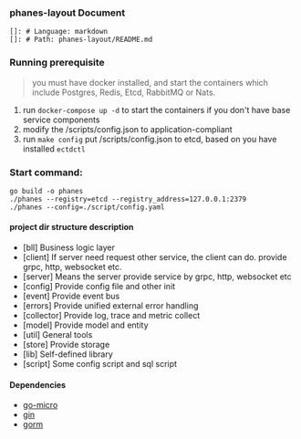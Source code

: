 ### phanes-layout Document
    
    []: # Language: markdown
    []: # Path: phanes-layout/README.md

### Running prerequisite
> you must have docker installed, and start the containers which include Postgres, Redis, Etcd, RabbitMQ or Nats.
1. run `docker-compose up -d` to start the containers if you don't have base service components
2. modify the /scripts/config.json to application-compliant
3. run `make config` put /scripts/config.json to etcd, based on you have installed `ectdctl`

### Start command:
```shell
go build -o phanes 
./phanes --registry=etcd --registry_address=127.0.0.1:2379
./phanes --config=./script/config.yaml
```

#### project dir structure description
- [bll] Business logic layer
- [client] If server need request other service, the client can do. provide grpc, http, websocket etc.
- [server] Means the server provide service by grpc, http, websocket etc
- [config] Provide config file and other init
- [event] Provide event bus
- [errors] Provide unified external error handling
- [collector] Provide log, trace and metric collect
- [model] Provide model and entity
- [util] General tools
- [store] Provide storage
- [lib] Self-defined library
- [script] Some config script and sql script

#### Dependencies
- [go-micro](https://github.com/asim/go-micro)
- [gin](https://github.com/gin-gonic/gin)
- [gorm](https://github.com/go-gorm/gorm)

